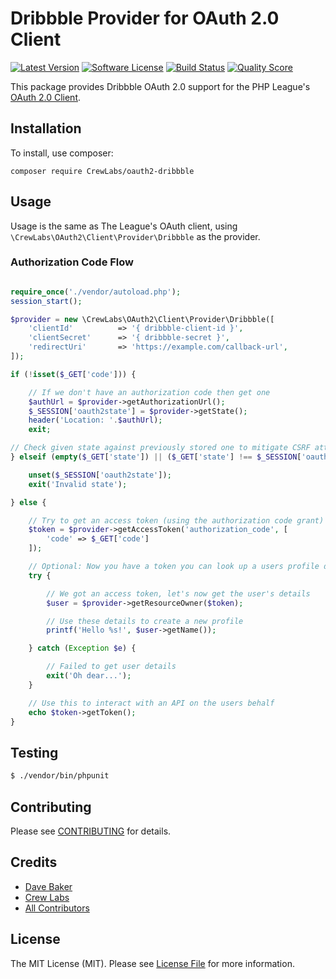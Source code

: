 # Dribbble Provider for OAuth 2.0 Client

[![Latest Version](https://img.shields.io/github/release/CrewLabs/oauth2-dribbble.svg?style=flat-square)](https://github.com/CrewLabs/oauth2-dribbble/releases)
[![Software License](https://img.shields.io/badge/license-MIT-brightgreen.svg?style=flat-square)](LICENSE)
[![Build Status](https://img.shields.io/travis/CrewLabs/oauth2-dribbble/master.svg?style=flat-square)](https://travis-ci.org/CrewLabs/oauth2-dribbble)
[![Quality Score](https://img.shields.io/scrutinizer/g/CrewLabs/oauth2-dribbble.svg?style=flat-square)](https://scrutinizer-ci.com/g/CrewLabs/oauth2-dribbble)

This package provides Dribbble OAuth 2.0 support for the PHP League's [OAuth 2.0 Client](https://github.com/thephpleague/oauth2-client).

## Installation

To install, use composer:

```
composer require CrewLabs/oauth2-dribbble
```

## Usage

Usage is the same as The League's OAuth client, using `\CrewLabs\OAuth2\Client\Provider\Dribbble` as the provider.

### Authorization Code Flow

```php

require_once('./vendor/autoload.php');
session_start();

$provider = new \CrewLabs\OAuth2\Client\Provider\Dribbble([
    'clientId'          => '{ dribbble-client-id }',
    'clientSecret'      => '{ dribbble-secret }',
    'redirectUri'       => 'https://example.com/callback-url',
]);

if (!isset($_GET['code'])) {

    // If we don't have an authorization code then get one
    $authUrl = $provider->getAuthorizationUrl();
    $_SESSION['oauth2state'] = $provider->getState();
    header('Location: '.$authUrl);
    exit;

// Check given state against previously stored one to mitigate CSRF attack
} elseif (empty($_GET['state']) || ($_GET['state'] !== $_SESSION['oauth2state'])) {

    unset($_SESSION['oauth2state']);
    exit('Invalid state');

} else {

    // Try to get an access token (using the authorization code grant)
    $token = $provider->getAccessToken('authorization_code', [
        'code' => $_GET['code']
    ]);

    // Optional: Now you have a token you can look up a users profile data
    try {

        // We got an access token, let's now get the user's details
        $user = $provider->getResourceOwner($token);

        // Use these details to create a new profile
        printf('Hello %s!', $user->getName());

    } catch (Exception $e) {

        // Failed to get user details
        exit('Oh dear...');
    }

    // Use this to interact with an API on the users behalf
    echo $token->getToken();
}

```

## Testing

``` bash
$ ./vendor/bin/phpunit
```

## Contributing

Please see [CONTRIBUTING](https://github.com/CrewLabs/oauth2-dribbble/blob/master/CONTRIBUTING.md) for details.

## Credits

- [Dave Baker](https://github.com/fullybaked)
- [Crew Labs](https://github.com/CrewLabs)
- [All Contributors](https://github.com/CrewLabs/oauth2-dribbble/contributors)


## License

The MIT License (MIT). Please see [License File](https://github.com/CrewLabs/oauth2-dribbble/blob/master/LICENSE) for more information.
